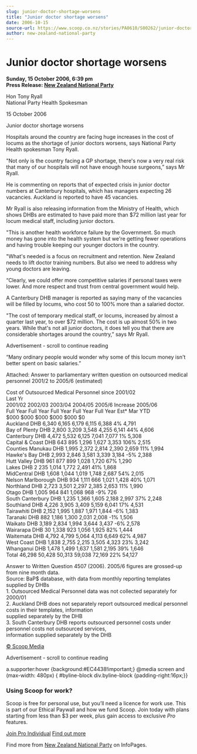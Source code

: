 ```yaml
---
slug: junior-doctor-shortage-worsens
title: "Junior doctor shortage worsens"
date: 2006-10-15
source-url: https://www.scoop.co.nz/stories/PA0610/S00262/junior-doctor-shortage-worsens.htm
author: new-zealand-national-party
---
```

Junior doctor shortage worsens
==============================

**Sunday, 15 October 2006, 6:39 pm**  
**Press Release: [New Zealand National Party](https://info.scoop.co.nz/New_Zealand_National_Party)**

Hon Tony Ryall  
National Party Health Spokesman

15 October 2006

Junior doctor shortage worsens

Hospitals around the country are facing huge increases in the cost of locums as the shortage of junior doctors worsens, says National Party Health spokesman Tony Ryall.

"Not only is the country facing a GP shortage, there's now a very real risk that many of our hospitals will not have enough house surgeons,” says Mr Ryall.

He is commenting on reports that of expected crisis in junior doctor numbers at Canterbury hospitals, which has managers expecting 26 vacancies. Auckland is reported to have 45 vacancies.

Mr Ryall is also releasing information from the Ministry of Health, which shows DHBs are estimated to have paid more than $72 million last year for locum medical staff, including junior doctors.

"This is another health workforce failure by the Government. So much money has gone into the health system but we're getting fewer operations and having trouble keeping our younger doctors in the country.

"What's needed is a focus on recruitment and retention. New Zealand needs to lift doctor training numbers. But also we need to address why young doctors are leaving.

“Clearly, we could offer more competitive salaries if personal taxes were lower. And more respect and trust from central government would help.

A Canterbury DHB manager is reported as saying many of the vacancies will be filled by locums, who cost 50 to 100% more than a salaried doctor.

"The cost of temporary medical staff, or locums, increased by almost a quarter last year, to over $72 million. The cost is up almost 50% in two years. While that's not all junior doctors, it does tell you that there are considerable shortages around the country,” says Mr Ryall.

Advertisement - scroll to continue reading





“Many ordinary people would wonder why some of this locum money isn't better spent on basic salaries.”

Attached: Answer to parliamentary written question on outsourced medical personnel 2001/2 to 2005/6 (estimated)

  
Cost of Outsourced Medical Personnel since 2001/02  
Last Yr  
2001/02 2002/03 2003/04 2004/05 2005/6 Increase 2005/06  
Full Year Full Year Full Year Full Year Full Year Est\* Mar YTD  
$000 $000 $000 $000 $000 $0  
Auckland DHB 6,340 6,165 6,179 6,115 6,388 4% 4,791  
Bay of Plenty DHB 2,800 3,209 3,548 4,255 6,141 44% 4,606  
Canterbury DHB 4,472 5,532 6,125 7,041 7,077 1% 5,308  
Capital & Coast DHB 643 895 1,296 1,627 3,353 106% 2,515  
Counties Manukau DHB 1,995 2,372 2,814 2,390 2,659 11% 1,994  
Hawke's Bay DHB 2,993 2,846 3,581 3,339 3,184 -5% 2,388  
Hutt Valley DHB 961 877 899 1,028 1,720 67% 1,290  
Lakes DHB 2 235 1,014 1,772 2,491 41% 1,868  
MidCentral DHB 1,608 1,044 1,019 1,748 2,687 54% 2,015  
Nelson Marlborough DHB 934 1,111 666 1,021 1,428 40% 1,071  
Northland DHB 2,723 3,501 2,297 2,385 2,653 11% 1,990  
Otago DHB 1,005 964 841 1,068 968 -9% 726  
South Canterbury DHB 1,235 1,366 1,605 2,188 2,997 37% 2,248  
Southland DHB 4,226 3,905 3,409 5,159 6,041 17% 4,531  
Tairawhiti DHB 2,152 1,995 1,887 1,971 1,844 -6% 1,383  
Taranaki DHB 882 1,186 1,300 2,031 2,008 -1% 1,506  
Waikato DHB 3,189 2,834 1,994 3,644 3,437 -6% 2,578  
Wairarapa DHB 30 1,338 923 1,056 1,925 82% 1,444  
Waitemata DHB 4,792 4,799 5,064 4,113 6,649 62% 4,987  
West Coast DHB 1,838 2,755 2,215 3,505 4,323 23% 3,242  
Whanganui DHB 1,478 1,499 1,637 1,581 2,195 39% 1,646  
Total 46,298 50,428 50,313 59,038 72,169 22% 54,127

Answer to Written Question 4507 (2006). 2005/6 figures are grossed-up from nine month data.  
Source: BaP$ database, with data from monthly reporting templates supplied by DHBs  
1\. Outsourced Medical Personnel data was not collected separately for 2000/01  
2\. Auckland DHB does not separately report outsourced medical personnel costs in their templates, information  
supplied separately by the DHB  
3\. South Canterbury DHB reports outsourced personnel costs under personnel costs not outsourced services,  
information supplied separately by the DHB

[© Scoop Media](http://www.scoop.co.nz/about/terms.html)  

Advertisement - scroll to continue reading



a.supporter:hover {background:#EC4438!important;} @media screen and (max-width: 480px) { #byline-block div.byline-block {padding-right:16px;}}

### Using Scoop for work?

Scoop is free for personal use, but you’ll need a licence for work use. This is part of our Ethical Paywall and how we fund Scoop. Join today with plans starting from less than $3 per week, plus gain access to exclusive _Pro_ features.  
  
[Join Pro Individual](https://pro.scoop.co.nz/Individual/?from=ProIn24) [Find out more](https://pro.scoop.co.nz/using-scoop-for-work/?from=ProIn24)

Find more from [New Zealand National Party](https://info.scoop.co.nz/New_Zealand_National_Party) on InfoPages.